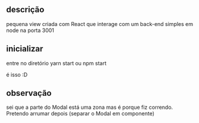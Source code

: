 ## descrição
pequena view criada com React que interage com um back-end simples em node na porta 3001

## inicializar
entre no diretório
yarn start ou npm start

é isso :D

## observação
sei que a parte do Modal está uma zona mas é porque fiz correndo. Pretendo arrumar depois (separar o Modal em componente)

